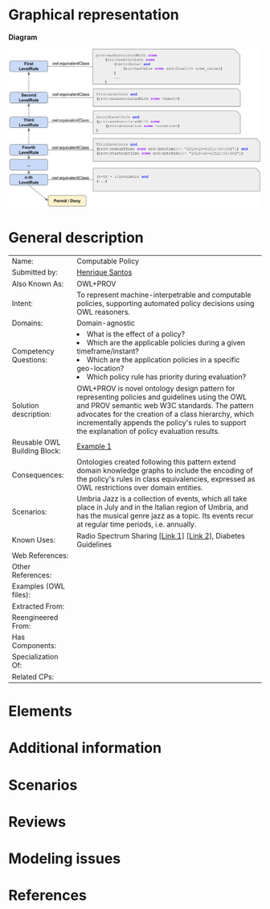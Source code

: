 #  Graphical representation


__Diagram__

![OWL+PROV Design Pattern diagram](./owl+prov.png "OWL+PROV Design Pattern diagram")

#  General description

|  |  |
| --- | --- |
|  Name: |  Computable Policy |
|  Submitted by: | [Henrique Santos](../User/HenriqueSantos.md "User:HenriqueSantos") |
|  Also Known As: | OWL+PROV |
|  Intent: |  To represent machine-interpetrable and computable policies, supporting automated policy decisions using OWL reasoners. |
|  Domains: | Domain-agnostic |
|  Competency Questions: | <li> What is the effect of a policy?</li><li> Which are the applicable policies during a given timeframe/instant?</li><li> Which are the application policies in a specific geo-location?</li><li> Which policy rule has priority during evaluation?</li> |
|  Solution description: |  OWL+PROV is novel ontology design pattern for representing policies and guidelines using the OWL and PROV semantic web W3C standards. The pattern advocates for the creation of a class hierarchy, which incrementally appends the policy's rules to support the explanation of policy evaluation results. |
|  Reusable OWL Building Block: | [Example 1](owl+prov.ttl) |
|  Consequences: |  Ontologies created following this pattern extend domain knowledge graphs to include the encoding of the policy's rules in class equivalencies, expressed as OWL restrictions over domain entities. |
|  Scenarios: |  Umbria Jazz is a collection of events, which all take place in July and in the Italian region of Umbria, and has the musical genre jazz as a topic. Its events recur at regular time periods, i.e. annually. |
|  Known Uses: | Radio Spectrum Sharing [[Link 1]](https://link.springer.com/chapter/10.1007/978-3-030-62466-8_30) [[Link 2]](https://arxiv.org/abs/2011.04085), Diabetes Guidelines |
|  Web References: |  |
|  Other References: |  |
|  Examples (OWL files): |  |
|  Extracted From: |  |
|  Reengineered From: |  |
|  Has Components: |  |
|  Specialization Of: |  |
|  Related CPs: |  |


  




#  Elements


#  Additional information


#  Scenarios



#  Reviews





#  Modeling issues



#  References
